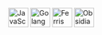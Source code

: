 <p>
  <img src="https://cdn.jsdelivr.net/gh/devicons/devicon@latest/icons/javascript/javascript-original.svg" height="40" alt="JavaScript"/>
  <img src="https://cdn.jsdelivr.net/gh/devicons/devicon@latest/icons/go/go-original.svg" height="40" alt="Golang"/>
  <img src="https://www.rustacean.net/assets/rustacean-flat-happy.svg" height="40" alt="Ferris the crab (Rust mascot)"/>
  <img src="https://upload.wikimedia.org/wikipedia/commons/1/10/2023_Obsidian_logo.svg" height="40" alt="Obsidian" />
<p/>
